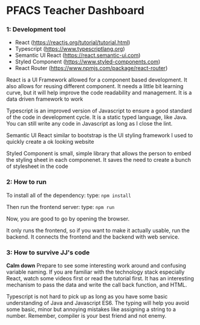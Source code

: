 # PFACS Teacher Dashboard

### 1:   Development tool
* React (https://reactjs.org/tutorial/tutorial.html)
* Typescript (https://www.typescriptlang.org)
* Semantic UI React (https://react.semantic-ui.com)
* Styled Component (https://www.styled-components.com)
* React Router (https://www.npmjs.com/package/react-router)

React is a UI Framework allowed for a component based development. It also allows for reusing different component. It needs a little bit learning curve, but it will help improve the code readability and management. It is a data driven framework to work

Typescript is an improved version of Javascript to ensure a good standard of the code in development cycle. It is a static typed language, like Java. You can still write any code in Javascript as long as I close the lint. 

Semantic UI React similar to bootstrap is the UI styling framework I used to quickly create a ok looking website

Styled Component is small, simple library that allows the person to embed the styling sheet in each componenet. It saves the need to create a bunch of stylesheet in the code

### 2:   How to run

To install all of the dependency:
type:  ``` npm install ``` 

Then run the frontend server:
type: ```npm run```

Now, you are good to go by opening the browser. 

It only runs the frontend, so if you want to make it actually usable, run the backend. It connects the frontend and the backend with web service. 


###  3:  How to survive JJ's code 
**Calm down** Prepare to see some interesting work around and confusing variable naming. If you are familiar with the technology stack especially React, watch some videos first or read the tutorial first. It has an interesting mechanism to pass the data and write the call back function, and HTML. 
 
Typescript is not hard to pick up as long as you have some basic understanding of Java and Javascript ES6. The typing will help you avoid some basic, minor but annoying mistakes like assigning a string to a number. Remember, compiler is your best friend and not enemy. 




